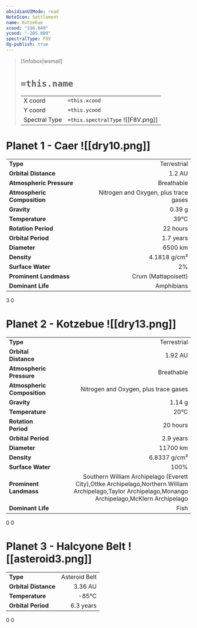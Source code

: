 ```yaml
---
obsidianUIMode: read
NoteIcon: Settlement
name: Kotzebue
xcood: "316.649"
ycood: "-205.809"
spectralType: F8V
dg-publish: true
---
```

> [!infobox|wsmall]
> # `=this.name`
> | | |
> | - | - |
> | X coord | `=this.xcood` |
> | Y coord| `=this.ycood` |
> | Spectral Type | `=this.spectralType` ![[F8V.png]] |

# Planet 1 - Caer ![[dry10.png]]
|                             |                           |
| --------------------------- | -------------------------:|
| **Type**                    |             Terrestrial |
| **Orbital Distance**        |   1.2 AU |
| **Atmospheric Pressure**    |       Breathable |
| **Atmospheric Composition** |      Nitrogen and Oxygen, plus trace gases |
| **Gravity**                 |        0.39 g |
| **Temperature**             |    39°C |
| **Rotation Period**         |  22 hours |
| **Orbital Period** | 1.7 years |
| **Diameter**                |      6500 km | 
| **Density**                 |    4.1818 g/cm³ |
| **Surface Water**           |           2% | 
| **Prominent Landmass**      |         Crum (Mattapoisett) | 
| **Dominant Life**           |         Amphibians |



3
0



# Planet 2 - Kotzebue ![[dry13.png]]
|                             |                           |
| --------------------------- | -------------------------:|
| **Type**                    |             Terrestrial |
| **Orbital Distance**        |   1.92 AU |
| **Atmospheric Pressure**    |       Breathable |
| **Atmospheric Composition** |      Nitrogen and Oxygen, plus trace gases |
| **Gravity**                 |        1.14 g |
| **Temperature**             |    20°C |
| **Rotation Period**         |  20 hours |
| **Orbital Period** | 2.9 years |
| **Diameter**                |      11700 km | 
| **Density**                 |    6.8337 g/cm³ |
| **Surface Water**           |           100% | 
| **Prominent Landmass**      |         Southern William Archipelago (Everett City),Ottke Archipelago,Northern William Archipelago,Taylor Archipelago,Monango Archipelago,McKlern Archipelago | 
| **Dominant Life**           |         Fish |



0
0



# Planet 3 - Halcyone Belt ![[asteroid3.png]]
|                             |                           |
| --------------------------- | -------------------------:|
| **Type**                    |             Asteroid Belt |
| **Orbital Distance**        |   3.36 AU |
| **Temperature**             |    -85°C |
| **Orbital Period** | 6.3 years |



0
0



